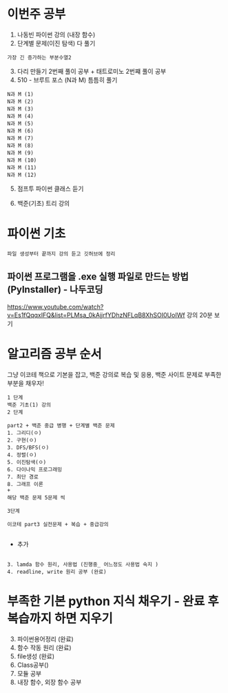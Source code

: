 # 이번주 공부
1. 나동빈 파이썬 강의 (내장 함수)
2. 단계별 문제(이진 탐색) 다 풀기
```
가장 긴 증가하는 부분수열2
```
3. 다리 만들기 2번째 풀이 공부 + 태트로미노 2번쨰 풀이 공부 
4. 510 - 브루트 포스 (N과 M) 틈틈히 풀기
```
N과 M (1)
N과 M (2)
N과 M (3)
N과 M (4)
N과 M (5)
N과 M (6)
N과 M (7)
N과 M (8)
N과 M (9)
N과 M (10)
N과 M (11)
N과 M (12)
```

5. 점프투 파이썬 클래스 듣기

6. 백준(기초) 트리 강의


# 파이썬 기초

```
파일 생성부터 끝까지 강의 듣고 깃허브에 정리
```
##  파이썬 프로그램을 .exe 실행 파일로 만드는 방법 (PyInstaller) - 나두코딩
https://www.youtube.com/watch?v=Es1fQqqxIFQ&list=PLMsa_0kAjjrfYDhzNFLqB8XhSOI0UoIWf
강의 20분 보기 
# 알고리즘 공부 순서

그냥 이코테 책으로 기본을 잡고, 백준 강의로 복습 및 응용, 백준 사이트 문제로 부족한 부분을 채우자!
```
1 단계 
백준 기초(1) 강의
2 단계

part2 + 백준 중급 병행 + 단계별 백준 문제
1. 그리디(ㅇ)
2. 구현(ㅇ)
3. DFS/BFS(ㅇ)
4. 정렬(ㅇ)
5. 이진탐색(ㅇ)
6. 다이나믹 프로그래밍
7. 최단 경로
8. 그래프 이론
+
해당 백준 문제 5문제 씩

3단계 

이코테 part3 실전문제 + 복습 + 중급강의


```

+ 추가
```  

3. lamda 함수 원리, 사용법 (진행중_ 어느정도 사용법 숙지 )
4. readline, write 원리 공부 (완료)
```
# 부족한 기본 python 지식 채우기 - 완료 후 복습까지 하면 지우기

3. 파이썬용어정리 (완료)
4. 함수 작동 원리 (완료)
5. file생성 (완료)
6. Class공부()
7. 모듈 공부
8. 내장 함수, 외장 함수 공부

